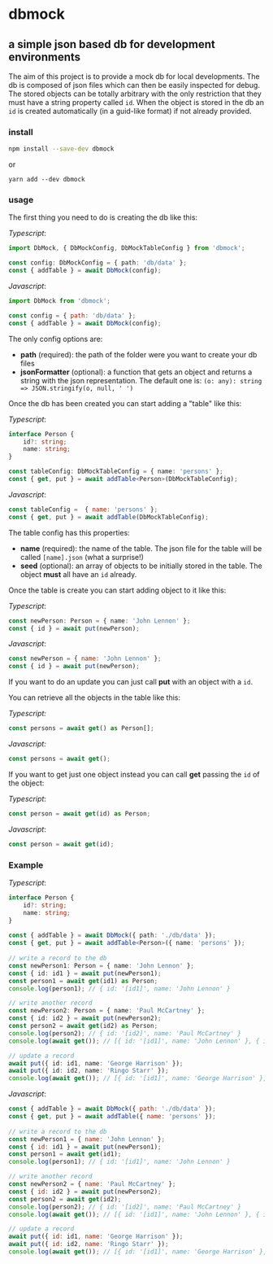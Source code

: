 # dbmock

## a simple json based db for development environments

The aim of this project is to provide a mock db for local developments.
The db is composed of json files which can then be easily inspected for debug.
The stored objects can be totally arbitrary with the only restriction that they must have a string property called `id`.
When the object is stored in the db an `id` is created automatically (in a guid-like format) if not already provided.

### install

```sh
npm install --save-dev dbmock
```
or
```
yarn add --dev dbmock
```

### usage

The first thing you need to do is creating the db like this:

*Typescript*:
```ts
import DbMock, { DbMockConfig, DbMockTableConfig } from 'dbmock';

const config: DbMockConfig = { path: 'db/data' };
const { addTable } = await DbMock(config);
```

*Javascript*:
```js
import DbMock from 'dbmock';

const config = { path: 'db/data' };
const { addTable } = await DbMock(config);
```

The only config options are:
- **path** (required): the path of the folder were you want to create your db files
- **jsonFormatter** (optional): a function that gets an object and returns a string with the json representation. The default one is: `(o: any): string => JSON.stringify(o, null, ' ')`

Once the db has been created you can start adding a "table" like this:

*Typescript*:
```ts
interface Person {
    id?: string;
    name: string;
}

const tableConfig: DbMockTableConfig = { name: 'persons' };
const { get, put } = await addTable<Person>(DbMockTableConfig);
```

*Javascript*:
```js
const tableConfig =  { name: 'persons' };
const { get, put } = await addTable(DbMockTableConfig);
```

The table config has this properties:
- **name** (required): the name of the table. The json file for the table will be called `[name].json` (what a surprise!)
- **seed** (optional): an array of objects to be initially stored in the table. The object **must** all have an `id` already.

Once the table is create you can start adding object to it like this:

*Typescript*:
```ts
const newPerson: Person = { name: 'John Lennon' };
const { id } = await put(newPerson);
```

*Javascript*:
```js
const newPerson = { name: 'John Lennon' };
const { id } = await put(newPerson); 
```

If you want to do an update you can just call **put** with an object with a `id`.

You can retrieve all the objects in the table like this:

*Typescript:*
```ts
const persons = await get() as Person[];
```

*Javascript:*
```js
const persons = await get();
```

If you want to get just one object instead you can call **get** passing the `id` of the object:

*Typescript*:
```ts
const person = await get(id) as Person;
```

*Javascript*:
```js
const person = await get(id);
```

### Example

*Typescript*:

```ts
interface Person {
    id?: string;
    name: string;
}
    
const { addTable } = await DbMock({ path: './db/data' });
const { get, put } = await addTable<Person>({ name: 'persons' });
    
// write a record to the db
const newPerson1: Person = { name: 'John Lennon' };
const { id: id1 } = await put(newPerson1);
const person1 = await get(id1) as Person;
console.log(person1); // { id: '[id1]', name: 'John Lennon' }

// write another record
const newPerson2: Person = { name: 'Paul McCartney' };
const { id: id2 } = await put(newPerson2);
const person2 = await get(id2) as Person;
console.log(person2); // { id: '[id2]', name: 'Paul McCartney' }
console.log(await get()); // [{ id: '[id1]', name: 'John Lennon' }, { id: '[id2]', name: 'Paul McCartney' }]

// update a record
await put({ id: id1, name: 'George Harrison' });
await put({ id: id2, name: 'Ringo Starr' });
console.log(await get()); // [{ id: '[id1]', name: 'George Harrison' }, { id: '[id2]', name: 'Ringo Starr' }]
```

*Javascript*:
```js
const { addTable } = await DbMock({ path: './db/data' });
const { get, put } = await addTable({ name: 'persons' });
    
// write a record to the db
const newPerson1 = { name: 'John Lennon' };
const { id: id1 } = await put(newPerson1);
const person1 = await get(id1);
console.log(person1); // { id: '[id1]', name: 'John Lennon' }

// write another record
const newPerson2 = { name: 'Paul McCartney' };
const { id: id2 } = await put(newPerson2);
const person2 = await get(id2);
console.log(person2); // { id: '[id2]', name: 'Paul McCartney' }
console.log(await get()); // [{ id: '[id1]', name: 'John Lennon' }, { id: '[id2]', name: 'Paul McCartney' }]

// update a record
await put({ id: id1, name: 'George Harrison' });
await put({ id: id2, name: 'Ringo Starr' });
console.log(await get()); // [{ id: '[id1]', name: 'George Harrison' }, { id: '[id2]', name: 'Ringo Starr' }]
```


